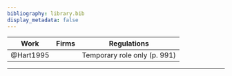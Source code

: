 ```yaml
---
bibliography: library.bib
display_metadata: false
---
```


|Work|Firms|Regulations|
| --- |:---:|:---:|
|@Hart1995||Temporary role only (p. 991)|

---
